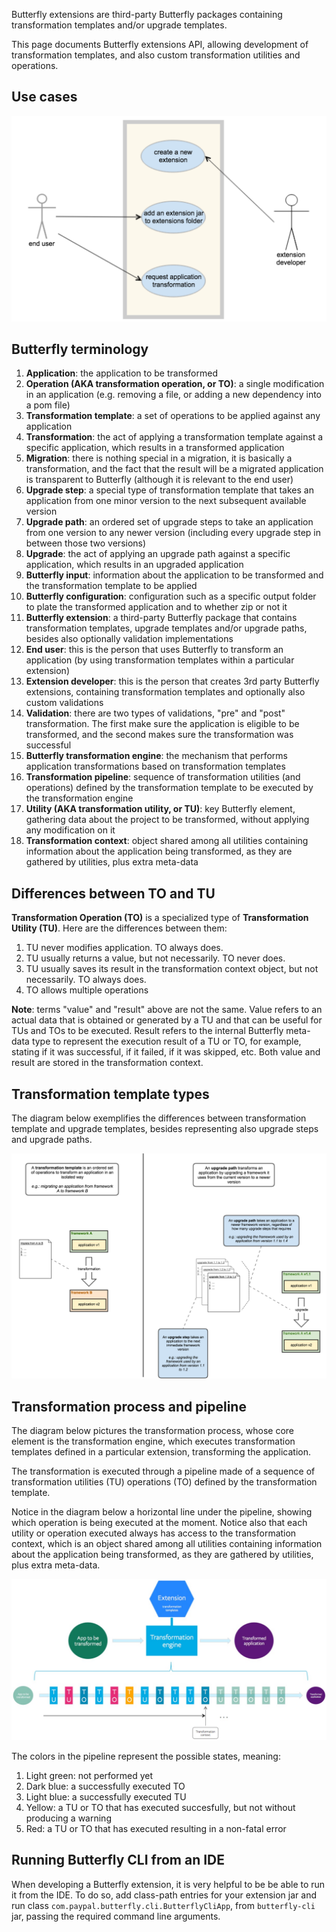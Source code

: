 
Butterfly extensions are third-party Butterfly packages containing transformation templates and/or upgrade templates.

This page documents Butterfly extensions API, allowing development of transformation templates, and also custom transformation utilities and operations.

## Use cases

![](img/use_cases.png)

## Butterfly terminology

1. **Application**: the application to be transformed
1. **Operation (AKA transformation operation, or TO)**: a single modification in an application (e.g. removing a file, or adding a new dependency into a pom file)
1. **Transformation template**: a set of operations to be applied against any application
1. **Transformation**: the act of applying a transformation template against a specific application, which results in a transformed application
1. **Migration**: there is nothing special in a migration, it is basically a transformation, and the fact that the result will be a migrated application is transparent to Butterfly (although it is relevant to the end user)
1. **Upgrade step**: a special type of transformation template that takes an application from one minor version to the next subsequent available version
1. **Upgrade path**: an ordered set of upgrade steps to take an application from one version to any newer version (including every upgrade step in between those two versions)
1. **Upgrade**: the act of applying an upgrade path against a specific application, which results in an upgraded application
1. **Butterfly input**: information about the application to be transformed and the transformation template to be applied
1. **Butterfly configuration**: configuration such as a specific output folder to plate the transformed application and to whether zip or not it
1. **Butterfly extension**: a third-party Butterfly package that contains transformation templates, upgrade templates and/or upgrade paths, besides also optionally validation implementations
1. **End user**: this is the person that uses Butterfly to transform an application (by using transformation templates within a particular extension)
1. **Extension developer**: this is the person that creates 3rd party Butterfly extensions, containing transformation templates and optionally also custom validations
1. **Validation**: there are two types of validations, "pre" and "post" transformation. The first make sure the application is eligible to be transformed, and the second makes sure the transformation was successful
1. **Butterfly transformation engine**: the mechanism that performs application transformations based on transformation templates
1. **Transformation pipeline**: sequence of transformation utilities (and operations) defined by the transformation template to be executed by the transformation engine
1. **Utility (AKA transformation utility, or TU)**: key Butterfly element, gathering data about the project to be transformed, without applying any modification on it
1. **Transformation context**: object shared among all utilities containing information about the application being transformed, as they are gathered by utilities, plus extra meta-data

## Differences between TO and TU

**Transformation Operation (TO)** is a specialized type of **Transformation Utility (TU)**.
Here are the differences between them:

1. TU never modifies application. TO always does.
1. TU usually returns a value, but not necessarily. TO never does.
1. TU usually saves its result in the transformation context object, but not necessarily. TO always does.
1. TO allows multiple operations

**Note**: terms "value" and "result" above are not the same. Value refers to an actual data that is obtained or generated by a TU and that can be useful for TUs and TOs to be executed. Result refers to the internal Butterfly meta-data type to represent the execution result of a TU or TO, for example, stating if it was successful, if it failed, if it was skipped, etc. Both value and result are stored in the transformation context.

## Transformation template types

The diagram below exemplifies the differences between transformation template and upgrade templates, besides representing also upgrade steps and upgrade paths.

![](img/transformation_templates.png)

## Transformation process and pipeline

The diagram below pictures the transformation process, whose core element is the transformation engine, which executes transformation templates defined in a particular extension, transforming the application.

The transformation is executed through a pipeline made of a sequence of transformation utilities (TU) operations (TO) defined by the transformation template.

Notice in the diagram below a horizontal line under the pipeline, showing which operation is being executed at the moment. Notice also that each utility or operation executed always has access to the transformation context, which is an object shared among all utilities containing information about the application being transformed, as they are gathered by utilities, plus extra meta-data.

![](img/transformation_process_pipeline.jpg)

The colors in the pipeline represent the possible states, meaning:

1. Light green: not performed yet
1. Dark blue: a successfully executed TO
1. Light blue: a successfully executed TU
1. Yellow: a TU or TO that has executed succesfully, but not without producing a warning
1. Red: a TU or TO that has executed resulting in a non-fatal error

## Running Butterfly CLI from an IDE

When developing a Butterfly extension, it is very helpful to be be able to run it from the IDE. To do so, add class-path entries for your extension jar and run class `com.paypal.butterfly.cli.ButterflyCliApp`, from `butterfly-cli` jar, passing the required command line arguments.

